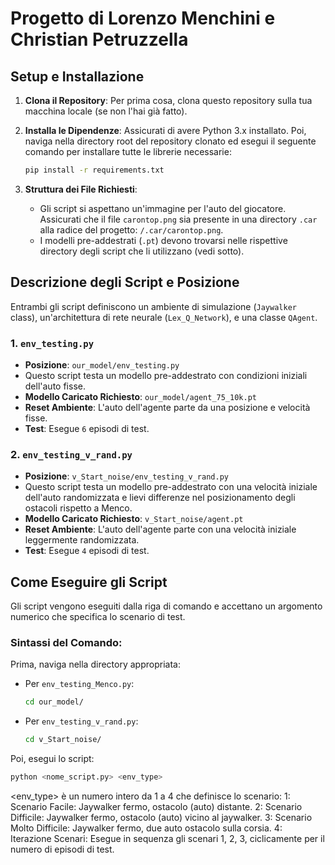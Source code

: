 # Progetto di Lorenzo Menchini e Christian Petruzzella

## Setup e Installazione

1.  **Clona il Repository**:
    Per prima cosa, clona questo repository sulla tua macchina locale (se non l'hai già fatto).

2.  **Installa le Dipendenze**:
    Assicurati di avere Python 3.x installato. Poi, naviga nella directory root del repository clonato ed esegui il seguente comando per installare tutte le librerie necessarie:
    ```bash
    pip install -r requirements.txt
    ```

3.  **Struttura dei File Richiesti**:
    * Gli script si aspettano un'immagine per l'auto del giocatore. Assicurati che il file `carontop.png` sia presente in una directory `.car` alla radice del progetto: `/.car/carontop.png`.
    * I modelli pre-addestrati (`.pt`) devono trovarsi nelle rispettive directory degli script che li utilizzano (vedi sotto).

## Descrizione degli Script e Posizione

Entrambi gli script definiscono un ambiente di simulazione (`Jaywalker` class), un'architettura di rete neurale (`Lex_Q_Network`), e una classe `QAgent`.

### 1. `env_testing.py`

* **Posizione**: `our_model/env_testing.py`
* Questo script testa un modello pre-addestrato con condizioni iniziali dell'auto fisse.
* **Modello Caricato Richiesto**: `our_model/agent_75_10k.pt`
* **Reset Ambiente**: L'auto dell'agente parte da una posizione e velocità fisse.
* **Test**: Esegue `6` episodi di test.

### 2. `env_testing_v_rand.py`

* **Posizione**: `v_Start_noise/env_testing_v_rand.py`
* Questo script testa un modello pre-addestrato con una velocità iniziale dell'auto randomizzata e lievi differenze nel posizionamento degli ostacoli rispetto a Menco.
* **Modello Caricato Richiesto**: `v_Start_noise/agent.pt`
* **Reset Ambiente**: L'auto dell'agente parte con una velocità iniziale leggermente randomizzata.
* **Test**: Esegue `4` episodi di test.

## Come Eseguire gli Script

Gli script vengono eseguiti dalla riga di comando e accettano un argomento numerico che specifica lo scenario di test.

### Sintassi del Comando:

Prima, naviga nella directory appropriata:

* Per `env_testing_Menco.py`:
    ```bash
    cd our_model/
    ```
* Per `env_testing_v_rand.py`:
    ```bash
    cd v_Start_noise/ 
    ```

Poi, esegui lo script:
```bash
python <nome_script.py> <env_type>
```

<env_type> è un numero intero da 1 a 4 che definisce lo scenario:
1: Scenario Facile: Jaywalker fermo, ostacolo (auto) distante.
2: Scenario Difficile: Jaywalker fermo, ostacolo (auto) vicino al jaywalker.
3: Scenario Molto Difficile: Jaywalker fermo, due auto ostacolo sulla corsia.
4: Iterazione Scenari: Esegue in sequenza gli scenari 1, 2, 3, ciclicamente per il numero di episodi di test.
